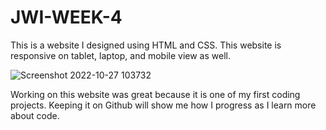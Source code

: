 # JWI-WEEK-4

This is a website I designed using HTML and CSS. This website is responsive on tablet, laptop, and mobile view as well. 


![Screenshot 2022-10-27 103732](https://user-images.githubusercontent.com/113325142/198319098-15ea7587-ea79-41c4-9b74-36c9e78201de.jpg)


Working on this website was great because it is one of my first coding projects. Keeping it on Github will show me how I progress as I learn more about code.
